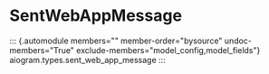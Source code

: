# SentWebAppMessage

::: {.automodule members="" member-order="bysource" undoc-members="True" exclude-members="model_config,model_fields"}
aiogram.types.sent_web_app_message
:::

